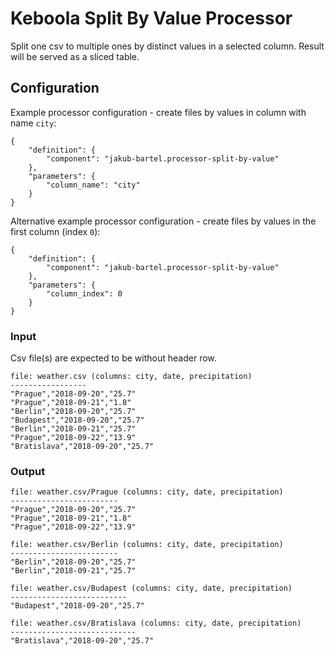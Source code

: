 # Keboola Split By Value Processor

Split one csv to multiple ones by distinct values in a selected column. Result will be served as a sliced table.

## Configuration

Example processor configuration - create files by values in column with name `city`:
```
{
    "definition": {
        "component": "jakub-bartel.processor-split-by-value"
    },
    "parameters": {
        "column_name": "city"
    }
}
```

Alternative example processor configuration - create files by values in the first column (index `0`):
```
{
    "definition": {
        "component": "jakub-bartel.processor-split-by-value"
    },
    "parameters": {
        "column_index": 0
    }
}
```

### Input

Csv file(s) are expected to be without header row.

```
file: weather.csv (columns: city, date, precipitation)
-----------------
"Prague","2018-09-20","25.7"
"Prague","2018-09-21","1.8"
"Berlin","2018-09-20","25.7"
"Budapest","2018-09-20","25.7"
"Berlin","2018-09-21","25.7"
"Prague","2018-09-22","13.9"
"Bratislava","2018-09-20","25.7"
```

### Output

```
file: weather.csv/Prague (columns: city, date, precipitation)
------------------------
"Prague","2018-09-20","25.7"
"Prague","2018-09-21","1.8"
"Prague","2018-09-22","13.9"
```

```
file: weather.csv/Berlin (columns: city, date, precipitation)
------------------------
"Berlin","2018-09-20","25.7"
"Berlin","2018-09-21","25.7"
```

```
file: weather.csv/Budapest (columns: city, date, precipitation)
--------------------------
"Budapest","2018-09-20","25.7"
```

```
file: weather.csv/Bratislava (columns: city, date, precipitation)
----------------------------
"Bratislava","2018-09-20","25.7"
```
